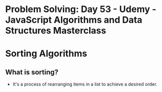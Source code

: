 # Problem Solving: Day 53 - Udemy - JavaScript Algorithms and Data Structures Masterclass

<h1>Sorting Algorithms</h1>

<h2>What is sorting?</h2>

- It's a process of rearranging items in a list to achieve a desired order.
